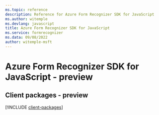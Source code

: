 ```yaml
---
ms.topic: reference
description: Reference for Azure Form Recognizer SDK for JavaScript
ms.author: witemple
ms.devlang: javascript
title: Azure Form Recognizer SDK for JavaScript
ms.service: formrecognizer
ms.data: 09/08/2022
author: witemple-msft
---
```

# Azure Form Recognizer SDK for JavaScript - preview

## Client packages - preview
[!INCLUDE [client-packages](form-recognizer-client-index.md)]